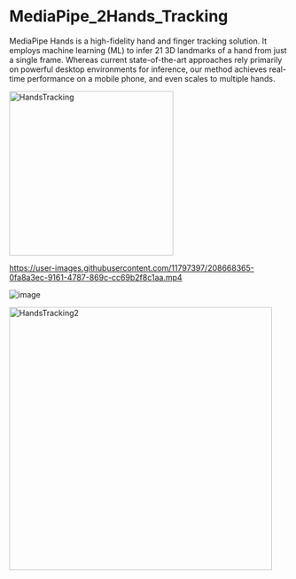 # MediaPipe_2Hands_Tracking

MediaPipe Hands is a high-fidelity hand and finger tracking solution. It employs machine learning (ML) to infer 21 3D landmarks of a hand from just a single frame. Whereas current state-of-the-art approaches rely primarily on powerful desktop environments for inference, our method achieves real-time performance on a mobile phone, and even scales to multiple hands. 

<img width="296" alt="HandsTracking" src="https://user-images.githubusercontent.com/11797397/208664329-2fbb5293-489b-45f7-afd9-14ba0c3bd123.PNG">

https://user-images.githubusercontent.com/11797397/208668365-0fa8a3ec-9161-4787-869c-cc69b2f8c1aa.mp4

![image](https://user-images.githubusercontent.com/11797397/208664873-2dc7f7fd-359d-4b71-902c-3e10122e8458.png)

<img width="474" alt="HandsTracking2" src="https://user-images.githubusercontent.com/11797397/208664425-1242de09-cf87-444e-a0bd-760125ae9fca.png">





